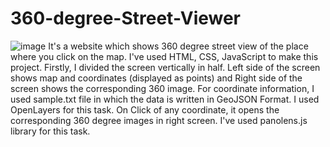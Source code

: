 # 360-degree-Street-Viewer

![image](https://user-images.githubusercontent.com/97256400/226448356-7e4f8f28-1ef5-4710-a242-befee4ac59e0.png)
It's a website which shows 360 degree street view of the place where you click on the map. I've used HTML, CSS, JavaScript to make this project.
Firstly, I divided the screen vertically in half. Left side of the screen shows map and coordinates (displayed as points) and Right side of the screen shows the corresponding 360 image. For coordinate information, I used sample.txt file in which the data is written in GeoJSON Format. I used OpenLayers for this task. On Click of any coordinate, it opens the corresponding 360 degree images in right screen. I've used panolens.js library for this task.

